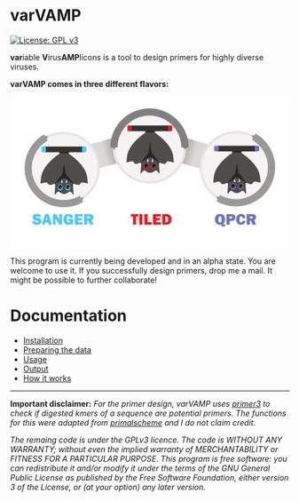 # varVAMP

[![License: GPL v3](https://img.shields.io/badge/License-GPLv3-blue.svg)](https://www.gnu.org/licenses/gpl-3.0)

**var**iable **V**irus**AMP**licons is a tool to design primers for highly diverse viruses.

**varVAMP comes in three different flavors:**

<img src="./docs/varvamp.png" alt="varVAMP logo" />


This program is currently being developed and in an alpha state. You are welcome to use it. If you successfully design primers, drop me a mail. It might be possible to further collaborate!

# Documentation

* [Installation](docs/installation.md)
* [Preparing the data](docs/preparing_the_data.md)
* [Usage](docs/usage.md)
* [Output](docs/output.md)
* [How it works](docs/how_varvamp_works.md)

---

**Important disclaimer:**
*For the primer design, varVAMP uses [primer3](https://pypi.org/project/primer3-py/) to check if digested kmers of a sequence are potential primers. The functions for this were adapted from [primalscheme](www.github.com/aresti/primalscheme) and I do not claim credit.*

*The remaing code is under the GPLv3 licence. The code is WITHOUT ANY WARRANTY; without even the implied warranty of MERCHANTABILITY or FITNESS FOR A PARTICULAR PURPOSE. This program is free software: you can redistribute it and/or modify it under the terms of the GNU General Public License as published by the Free Software Foundation, either version 3 of the License, or
(at your option) any later version.*
